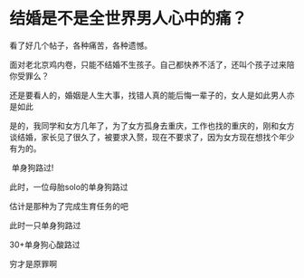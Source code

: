 # 结婚是不是全世界男人心中的痛？


看了好几个帖子，各种痛苦，各种遗憾。

面对老北京鸡内卷，只能不结婚不生孩子。自己都快养不活了，还叫个孩子过来陪你受罪么？<img id="aimg_IyMyM" onclick="zoom(this, this.src, 0, 0, 0)" class="zoom" src="https://cdn.jsdelivr.net/gh/hishis/forum-master/public/images/patch.gif" onmouseover="img_onmouseoverfunc(this)" onload="thumbImg(this)" border="0" alt="" />

还是要看人的，婚姻是人生大事，找错人真的能后悔一辈子的，女人是如此男人亦是如此<img src="static/image/smiley/default/smile.gif" smilieid="1" border="0" alt="" />

是的，我同学和女方几年了，为了女方孤身去重庆，工作也找的重庆的，刚和女方谈结婚，家长见了很久了，被要求入赘，现在不要求了，因为女方现在想找个年少有为的。

<img src="static/image/smiley/yct/014.gif" smilieid="45" border="0" alt="" /> 单身狗路过! 

此时，一位母胎solo的单身狗路过

估计是那种为了完成生育任务的吧

此时一只单身狗路过<img src="static/image/smiley/yct/016.gif" smilieid="51" border="0" alt="" />

30+单身狗心酸路过

穷才是原罪啊<img src="static/image/smiley/yct/014.gif" smilieid="45" border="0" alt="" />
